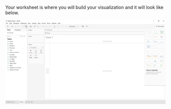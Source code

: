 Your worksheet is where you will build your visualization and it will look like below.

![tableau1](/img/tableau1.JPG)
